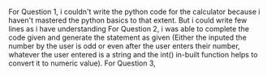For Question 1, i couldn't write the python code for the calculator because i haven't mastered the python basics to that extent. But i could write few lines as i have understanding
For Question 2, i was able to complete the code given and generate the statement as given (Either the inputed the number by the user is odd or even after the user enters their number, whatever the user entered is a string and the int() in-built function helps to convert it to numeric value).
For Question 3,